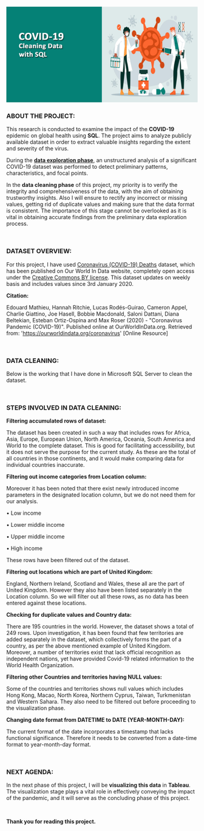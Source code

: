 ![](images/cover-photo-2.jpg)

### ABOUT THE PROJECT:

This research is conducted to examine the impact of the **COVID-19** epidemic on global health using **SQL**. The project aims to analyze publicly available dataset in order to extract valuable insights regarding the extent and severity of the virus.

During the [**data exploration phase**](https://nlaeeq.github.io/Covid19_DataExploration/), an unstructured analysis of a significant COVID-19 dataset was performed to detect preliminary patterns, characteristics, and focal points.

In the **data cleaning phase** of this project, my priority is to verify the integrity and comprehensiveness of the data, with the aim of obtaining trustworthy insights. Also I will ensure to rectify any incorrect or missing values, getting rid of duplicate values and making sure that the data format is consistent. The importance of this stage cannot be overlooked as it is vital in obtaining accurate findings from the preliminary data exploration process.

<br>

### DATASET OVERVIEW:

For this project, I have used [Coronavirus (COVID-19) Deaths](https://ourworldindata.org/covid-deaths) dataset, which has been published on Our World In Data website, completely open access under the [Creative Commons BY license](https://creativecommons.org/licenses/by/4.0/).  This dataset updates on weekly basis and includes values since 3rd January 2020.

**Citation:**

Edouard Mathieu, Hannah Ritchie, Lucas Rodés-Guirao, Cameron Appel, Charlie Giattino, Joe Hasell, Bobbie Macdonald, Saloni Dattani, Diana Beltekian, Esteban Ortiz-Ospina and Max Roser (2020) - "Coronavirus Pandemic (COVID-19)". Published online at OurWorldInData.org. Retrieved from: 'https://ourworldindata.org/coronavirus' [Online Resource]

<br>

### DATA CLEANING:

Below is the working that I have done in Microsoft SQL Server to clean the dataset.

<style type="text/css">
  .gist {width:100% !important;}
  .gist-file
  .gist-data {max-height: 500px;max-width: 100%;}
</style>

<script src="https://gist.github.com/nlaeeq/68844ae4d69935853ed3ae67e3b93f56.js"></script>

<br>

### STEPS INVOLVED IN DATA CLEANING:

**Filtering accumulated rows of dataset:**

The dataset has been created in such a way that includes rows for Africa, Asia, Europe, European Union, North America, Oceania, South America and World to the complete dataset. This is good for facilitating accessibility, but it does not serve the purpose for the current study. As these are the total of all countries in those continents, and it would make comparing data for individual countries inaccurate.

**Filtering out income categories from Location column:**

Moreover it has been noted that there exist newly introduced income parameters in the designated location column, but we do not need them for our analysis.

•	Low income

•	Lower middle income

•	Upper middle income

•	High income

These rows have been filtered out of the dataset.

**Filtering out locations which are part of United Kingdom:**

England, Northern Ireland, Scotland and Wales, these all are the part of United Kingdom. However they also have been listed separately in the Location column. So we will filter out all these rows, as no data has been entered against these locations.

**Checking for duplicate values and Country data:**

There are 195 countries in the world. However, the dataset shows a total of 249 rows. Upon investigation, it has been found that few territories are added separately in the dataset, which collectively forms the part of a country, as per the above mentioned example of United Kingdom. Moreover, a number of territories exist that lack official recognition as independent nations, yet have provided Covid-19 related information to the World Health Organization.

**Filtering other Countries and territories having NULL values:**

Some of the countries and territories shows null values which includes Hong Kong, Macao, North Korea, Northern Cyprus, Taiwan, Turkmenistan and Western Sahara.  They also need to be filtered out before proceeding to the visualization phase.

**Changing date format from DATETIME to DATE (YEAR-MONTH-DAY):**

The current format of the date incorporates a timestamp that lacks functional significance. Therefore it needs to be converted from a date-time format to year-month-day format.

<br>

### NEXT AGENDA:

In the next phase of this project, I will be **visualizing this data** in **Tableau**. The visualization stage plays a vital role in effectively conveying the impact of the pandemic, and it will serve as the concluding phase of this project.

<br>

**Thank you for reading this project.**

